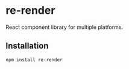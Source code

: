 # re-render
React component library for multiple platforms.

## Installation
```
npm install re-render
```